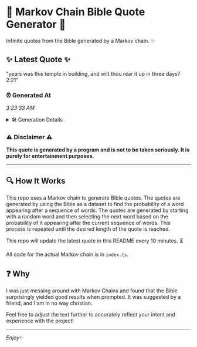 # 📖 Markov Chain Bible Quote Generator 📖

Infinite quotes from the Bible generated by a Markov chain. ✨

## ✨ Latest Quote ✨
"years was this temple in building, and wilt thou rear it up in three days? 2:21"

### ⏰ Generated At
*3:23:33 AM*

<details>
    <summary>🛠️ Generation Details</summary>
    <p>
        <strong>🌱 Seed:</strong> years<br>
        <strong>🔄 Iterations:</strong> 15<br>
        <strong>📜 Context History:</strong><br>[ years ]: was<br>[ years, was ]: this<br>[ years, was, this ]: temple<br>[ years, was, this, temple ]: in<br>[ years, was, this, temple, in ]: building,<br>[ years, was, this, temple, in, building, ]: and<br>[ was, this, temple, in, building,, and ]: wilt<br>[ this, temple, in, building,, and, wilt ]: thou<br>[ temple, in, building,, and, wilt, thou ]: rear<br>[ in, building,, and, wilt, thou, rear ]: it<br>[ building,, and, wilt, thou, rear, it ]: up<br>[ and, wilt, thou, rear, it, up ]: in<br>[ wilt, thou, rear, it, up, in ]: three<br>[ thou, rear, it, up, in, three ]: days?<br>[ rear, it, up, in, three, days? ]: 2:21<br>
    </p>
</details>

### ⚠️ Disclaimer ⚠️
**This quote is generated by a program and is not to be taken seriously. It is purely for entertainment purposes.**

---

## 🔍 How It Works

This repo uses a Markov chain to generate Bible quotes. The quotes are generated by using the Bible as a dataset to find the probability of a word appearing after a sequence of words. The quotes are generated by starting with a random word and then selecting the next word based on the probability of it appearing after the current sequence of words. This process is repeated until the desired length of the quote is reached.

This repo will update the latest quote in this README every 10 minutes. ⏳

All code for the actual Markov chain is in `index.ts`.

## ❓ Why

I was just messing around with Markov Chains and found that the Bible surprisingly yielded good results when prompted. 
It was suggested by a friend, and I am in no way christian.

Feel free to adjust the text further to accurately reflect your intent and experience with the project!

---

*Enjoy*✨
